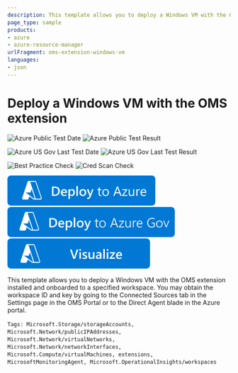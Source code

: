 ```yaml
---
description: This template allows you to deploy a Windows VM with the OMS extension installed and onboarded to a specified workspace
page_type: sample
products:
- azure
- azure-resource-manager
urlFragment: oms-extension-windows-vm
languages:
- json
---
```

# Deploy a Windows VM with the OMS extension

![Azure Public Test Date](https://azurequickstartsservice.blob.core.windows.net/badges/demos/oms-extension-windows-vm/PublicLastTestDate.svg)
![Azure Public Test Result](https://azurequickstartsservice.blob.core.windows.net/badges/demos/oms-extension-windows-vm/PublicDeployment.svg)

![Azure US Gov Last Test Date](https://azurequickstartsservice.blob.core.windows.net/badges/demos/oms-extension-windows-vm/FairfaxLastTestDate.svg)
![Azure US Gov Last Test Result](https://azurequickstartsservice.blob.core.windows.net/badges/demos/oms-extension-windows-vm/FairfaxDeployment.svg)

![Best Practice Check](https://azurequickstartsservice.blob.core.windows.net/badges/demos/oms-extension-windows-vm/BestPracticeResult.svg)
![Cred Scan Check](https://azurequickstartsservice.blob.core.windows.net/badges/demos/oms-extension-windows-vm/CredScanResult.svg)

[![Deploy To Azure](https://raw.githubusercontent.com/Azure/azure-quickstart-templates/master/1-CONTRIBUTION-GUIDE/images/deploytoazure.svg?sanitize=true)](https://portal.azure.com/#create/Microsoft.Template/uri/https%3A%2F%2Fraw.githubusercontent.com%2FAzure%2Fazure-quickstart-templates%2Fmaster%2Fdemos%2Foms-extension-windows-vm%2Fazuredeploy.json)
[![Deploy To Azure US Gov](https://raw.githubusercontent.com/Azure/azure-quickstart-templates/master/1-CONTRIBUTION-GUIDE/images/deploytoazuregov.svg?sanitize=true)](https://portal.azure.us/#create/Microsoft.Template/uri/https%3A%2F%2Fraw.githubusercontent.com%2FAzure%2Fazure-quickstart-templates%2Fmaster%2Fdemos%2Foms-extension-windows-vm%2Fazuredeploy.json)
[![Visualize](https://raw.githubusercontent.com/Azure/azure-quickstart-templates/master/1-CONTRIBUTION-GUIDE/images/visualizebutton.svg?sanitize=true)](http://armviz.io/#/?load=https%3A%2F%2Fraw.githubusercontent.com%2FAzure%2Fazure-quickstart-templates%2Fmaster%2Fdemos%2Foms-extension-windows-vm%2Fazuredeploy.json)

This template allows you to deploy a Windows VM with the OMS extension installed and onboarded to a specified workspace. You may obtain the workspace ID and key by going to the Connected Sources tab in the Settings page in the OMS Portal or to the Direct Agent blade in the Azure portal.

`Tags: Microsoft.Storage/storageAccounts, Microsoft.Network/publicIPAddresses, Microsoft.Network/virtualNetworks, Microsoft.Network/networkInterfaces, Microsoft.Compute/virtualMachines, extensions, MicrosoftMonitoringAgent, Microsoft.OperationalInsights/workspaces`
